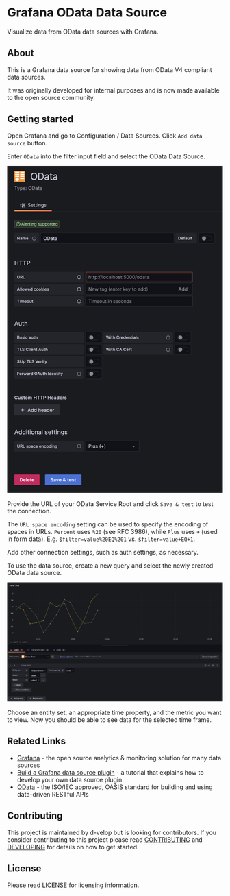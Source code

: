# Grafana OData Data Source
Visualize data from OData data sources with Grafana.

## About
This is a Grafana data source for showing data from OData V4 compliant data sources.

It was originally developed for internal purposes and is now made available to the open source community.

## Getting started
Open Grafana and go to Configuration / Data Sources. Click `Add data source` button.

Enter `OData` into the filter input field and select the OData Data Source.

![Add Data Source](https://raw.githubusercontent.com/d-velop/grafana-odata-datasource/master/src/img/AddDataSource.png)

Provide the URL of your OData Service Root and click `Save & test` to test the connection.

The `URL space encoding` setting can be used to specify the encoding of spaces in URLs. `Percent` uses `%20` (see RFC
3986), while `Plus` uses `+` (used in form data). E.g. `$filter=value%20EQ%201` vs. `$filter=value+EQ+1`.

Add other connection settings, such as auth settings, as necessary.

To use the data source, create a new query and select the newly created OData data source.

![CreateQuery.png](https://raw.githubusercontent.com/d-velop/grafana-odata-datasource/master/src/img/CreateQuery.png)

Choose an entity set, an appropriate time property, and the metric you want to view.
Now you should be able to see data for the selected time frame.

## Related Links
* [Grafana](https://grafana.com) - the open source analytics & monitoring solution for many data sources
* [Build a Grafana data source plugin](https://grafana.com/tutorials/build-a-data-source-plugin/) - a tutorial that 
  explains how to develop your own data source plugin.
* [OData](https://www.odata.org) - the ISO/IEC approved, OASIS standard for building and using data-driven RESTful APIs

## Contributing
This project is maintained by d-velop but is looking for contributors. If you consider contributing to this project
please read [CONTRIBUTING](https://raw.githubusercontent.com/d-velop/grafana-odata-datasource/master/CONTRIBUTING.md)
and [DEVELOPING](https://raw.githubusercontent.com/d-velop/grafana-odata-datasource/master/DEVELOPING.md) for details on
how to get started.

## License
Please read [LICENSE](https://raw.githubusercontent.com/d-velop/grafana-odata-datasource/master/LICENSE) for licensing
information.
